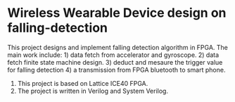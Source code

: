 # Wireless Wearable Device design on falling-detection

This project designs and implement falling detection algorithm in FPGA. The main work include: 1) data fetch from accelerator and gyroscope. 2) data fetch finite state machine design. 3) deduct and mesaure the trigger value for falling detection 4) a transmission from FPGA bluetooth to smart phone.

1. This project is based on Lattice ICE40 FPGA.
2. The project is written in Verilog and System Verilog.

